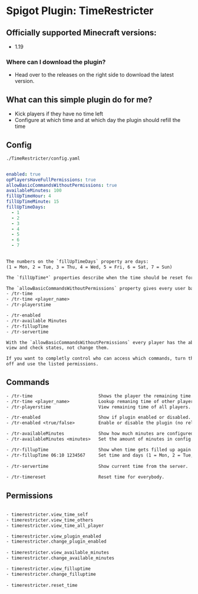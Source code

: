 # Spigot Plugin: TimeRestricter

## Officially supported Minecraft versions:

- 1.19

### Where can I download the plugin?

- Head over to the releases on the right side to download the latest version.

## What can this simple plugin do for me?

- Kick players if they have no time left
- Configure at which time and at which day the plugin should refill the time

## Config

```txt
./TimeRestricter/config.yaml
```

```yaml

enabled: true
opPlayersHaveFullPermissions: true
allowBasicCommandsWithoutPermissions: true
availableMinutes: 100
fillUpTimeHour: 4
fillUpTimeMinute: 15
fillUpTimeDays:
  - 1
  - 2
  - 3
  - 4
  - 5
  - 6
  - 7
  
 ```
 
 ```txt
 The numbers on the `fillUpTimeDays` property are days:
 (1 = Mon, 2 = Tue, 3 = Thu, 4 = Wed, 5 = Fri, 6 = Sat, 7 = Sun)
 
 The `fillUpTime*` properties describe when the time should be reset for every player.
 
 The `allowBasicCommandsWithoutPermissions` property gives every user basic access like:
 - /tr-time
 - /tr-time <player_name>
 - /tr-playerstime
 
 - /tr-enabled
 - /tr-available Minutes
 - /tr-fillupTime
 - /tr-servertime
 
With the `allowBasicCommandsWithoutPermissions` every player has the ability to 
view and check states, not change them.

If you want to completly control who can access which commands, turn the option 
off and use the listed permissions.
 ```
 

## Commands

```txt
- /tr-time                         Shows the player the remaining time.
- /tr-time <player_name>           Lookup remaning time of other players.
- /tr-playerstime                  View remaining time of all players.

- /tr-enabled                      Show if plugin enabled or disabled.
- /tr-enabled <true/false>         Enable or disable the plugin (no reload or restart needed).

- /tr-availableMinutes             Show how much minutes are configured in config.
- /tr-availableMinutes <minutes>   Set the amount of minutes in config.

- /tr-fillupTime                   Show when time gets filled up again.
- /tr-fillupTime 06:10 1234567     Set time and days (1 = Mon, 2 = Tue, etc) when the time fillup should occour.
  
- /tr-servertime                   Show current time from the server.
  
- /tr-timereset                    Reset time for everybody.
```

## Permissions

```txt
  
- timerestricter.view_time_self
- timerestricter.view_time_others
- timerestricter.view_time_all_player

- timerestricter.view_plugin_enabled
- timerestricter.change_plugin_enabled
  
- timerestricter.view_available_minutes
- timerestricter.change_available_minutes

- timerestricter.view_filluptime
- timerestricter.change_filluptime
  
- timerestricter.reset_time

```
